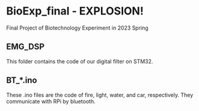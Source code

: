 # BioExp_final - EXPLOSION!
Final Project of Biotechnology Experiment in 2023 Spring

## EMG_DSP
This folder contains the code of our digital filter on STM32.

## BT_*.ino
These .ino files are the code of fire, light, water, and car, respectively. They communicate with RPi by bluetooth.
